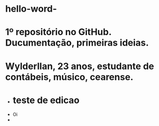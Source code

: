 # hello-word-
# 1º repositório no GitHub. Ducumentação, primeiras ideias.
# Wylderllan, 23 anos, estudante de contábeis, músico, cearense.
- # teste de edicao
- Oi
-  
